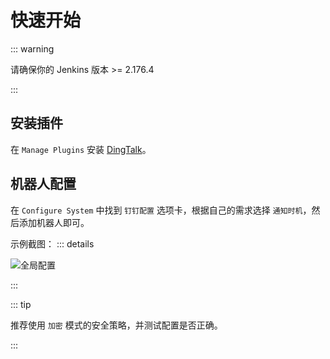 # 快速开始

::: warning

请确保你的 Jenkins 版本 >= 2.176.4

:::

## 安装插件

在 `Manage Plugins` 安装 [DingTalk](https://plugins.jenkins.io/dingtalk/)。

## 机器人配置

在 `Configure System` 中找到 `钉钉配置` 选项卡，根据自己的需求选择 `通知时机`，然后添加机器人即可。

示例截图：
::: details

![全局配置](@/assets/global-config.jpg)

:::

::: tip

推荐使用 `加密` 模式的安全策略，并测试配置是否正确。

:::
